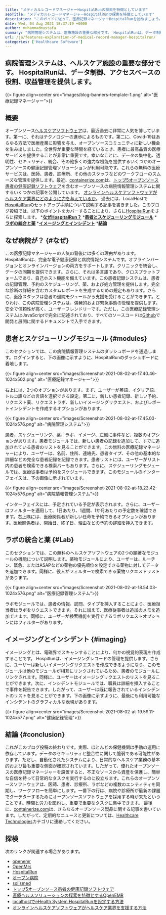 ```yaml
---
title: "メディカルレコードマネージャーHospitalRunの探索を特徴としています" 
seoTitle: "メディカルレコードマネージャーHospitalRunの探索を特徴としています" 
description: "このガイドに従って、医療記録マネージャーHospitalRunを始めましょう。これは、オープンソースであり、多言語であり、多くの重要なプロセスを自動化します。" 
date: Wed, 04 Aug 2021 18:37:19 +0000
author: muhammadmustafa
summary: "病院管理システムは、医療施設の重要な部分です。 HospitalRunは、データ制御、アクセスベースの役割、収益管理を提供します。" 
url: /ja/features-exploration-of-medical-record-manager-hospitalrun/
categories: ['Healthcare Software']
---
```


## 病院管理システムは、ヘルスケア施設の重要な部分です。 HospitalRunは、データ制御、アクセスベースの役割、収益管理を提供します。

{{< figure align=center src="images/blog-banners-template-1.png" alt="医療記録マネージャー">}}


## 概要
オープンソース[ヘルスケアソフトウェア][1]は、最近過去に非常に人気を博しています。第一に、それはテクノロジーの進歩によるものです。第二に、Covid-19はあらゆる方法で医療産業に影響を与え、オープンソースコミュニティに新しい機会を生み出しました。全世界が重要な時間を経ているとき、患者に最高品質の医療サービスを提供することが非常に重要です。幸いなことに、データの集中化、透明性、セキュリティ、統合、その他多くの強力な機能を提供するいくつかのオープンソースの健康記録管理ソリューションが利用可能です。これらの無料の医療サービスは、医師、患者、診療所、その他のスタッフなどのワークフローのスムーズな管理を提供します。最近、[containerize.com][2]は、[トップ5オープンソース患者の健康記録ソフトウェア][3]を含むオープンソースの病院情報管理システムに関するいくつかの記事を公開しています。 [オンラインヘルスケアソフトウェアがヘルスケア業界にどのように力を与えているか][5]。
過去には、LocalHostで[HospitalRun][6]のセットアップ手順について説明する記事を書きました。このブログ投稿では、以下のポイントをカバーすることにより、さらに[HospitalRun][6]をさらに探索します。
  ***[なぜHospitalRun？][7]** 
  ***[患者とスケジューリングモジュール][8]** 
  ***[ラボの統合と薬][9]** 
  ***[イメージングとインシデント][10]** 
  ***[結論][11]** 

## なぜ病院が？   {#なぜ}
この医療記録マネージャーの人気の背後には多くの理由があります。 HospitalRunは、完全な電子健康記録と病院情報システムです。オフラインバージョンとオンラインバージョンの両方をサポートします。クリニックを統合し、データの同期を提供できます。さらに、それは多言語であり、クロスプラットフォームであり、自己ホスト機能を備えています。この患者記録システムは、患者の記録管理、予約のスケジューリング、薬、および処方管理を提供します。完全な診断の詳細を含むカスタムレポートを生成するための規定もあります。さらに、医療スタッフは患者の退院モジュールから支援を受けることができます。とりわけ、この病院管理システムは、偶発的および緊急事態の管理を提供します。安全で信頼性が高く、ユーザーフレンドリーです。ただし、この医療記録管理システムはJavaScriptで完全に記述されており、すべてのソースコードは[Github][12]で開発と展開に関するドキュメントで入手できます。

## 患者とスケジューリングモジュール {#modules}
このセクションでは、この病院情報管理システムのダッシュボードを通過します。ログインすると、下の画像に示すように、HospitalRunのダッシュボードに着地します。

{{< figure align=center src="images/Screenshot-2021-08-02-at-17.40.46-1024x502.png" alt="医療記録マネージャー">}}

右上には、2つのオプションがあります。まず、ユーザーが英語、イタリア語、トルコ語などの言語を選択できる設定。第二に、新しい患者記録、新しい予約、リクエスト薬、リクエストラボ、新しいイメージングリクエスト、およびレポートインシデントを作成するオプションがあります。

{{< figure align=center src="images/Screenshot-2021-08-02-at-17.45.03-1024x576.png" alt="病院管理システム">}}

患者、スケジューリング、薬、ラボ、イメージ、左側に事件など、複数のオプションがあります。患者モジュールでは、新しい患者の記録を追加して、すでに追加されている患者のリストを見ることができます。この無料の医療記録マネージャーにより、ユーザーは、名前、住所、連絡先、患者タイプ、その他の基本的な詳細などの完全な患者記録を記録できます。患者リストには、ユーザーがリスト内の患者を検索できる検索バーもあります。さらに、スケジューリングモジュールでは、医療従事者は予約をスケジュールできます。このモジュールのインターフェイスは、下の画像に示されています。

{{< figure align=center src="images/Screenshot-2021-08-02-at-18.23.42-1024x576.png" alt="病院情報管理システム">}}

インターフェイスには、予定されている予定が表示されます。さらに、ユーザーはフィルターを適用して、1日あたり、1週間、1か月あたりの予定数を確認できます。右上隅には、医療関係者が新しい任命を予約できるオプションがあります。医療関係者は、開始日、終了日、理由などの予約の詳細を挿入できます。

## ラボの統合と薬 {#Lab}
このセクションでは、この無料のヘルスケアソフトウェアの2つの顕著なモジュールの機能について説明します。薬物モジュールにより、ユーザーは、ルーチン、緊急、またはASAPなどの薬物の優先順位を設定できる薬物に対してデータを追加できます。同様に、役人がフィルターで検索できる薬物リクエストリストがあります。

{{< figure align=center src="images/Screenshot-2021-08-02-at-18.54.03-1024x576.png" alt="医療記録管理システム">}}

ラボモジュールでは、患者の情報、訪問、タイプを挿入することにより、医療担当者はラボをリクエストできます。それに加えて、医療従事者は追加のメモを追加できます。同様に、ユーザーが検索機能を実行できるラボリクエストオプションにはフィルターがあります。

## イメージングとインシデント {#imaging}
イメージングとは、電磁界でスキャンすることにより、何かの視覚的表現を作成することです。 Hospitlunは、イメージングレコードの管理を提供します。さらに、ユーザーは新しいイメージングリクエストを作成できるようになり、このモジュールは他のモジュールが相互にリンクされているため、患者のモジュールにリンクされます。同様に、ユーザーはイメージングリクエストのリストを見ることができます。次に、インシデントモジュールでは、職員は詳細を挿入することで事件を報告できます。したがって、ユーザーは既に報告されているインシデントのリストを見ることができます。下の画像に示すように、最後にも利用可能なインシデントのグラフィカルな表現があります。

{{< figure align=center src="images/Screenshot-2021-08-02-at-19.59.11-1024x577.png" alt="健康記録管理">}}


## 結論 {#conclusion}
これがこのブログ投稿の終わりです。実際、ほとんどの保健機関は手動の運用に依存しています。データのセキュリティと整合性に関して脆弱である可能性があります。ただし、自動化されたシステムにより、日常的なヘルスケア業務の基本的および最も重要な側面が確認されています。したがって、優れたオープンソースの医療記録マネージャーを設置すると、不正なソースから資産を保護し、簡単な自信を持って日常的なタスクを実行するのに役立ちます。これらのオープンソースソフトウェアは、医師、患者、診療所、ラボなどの複数のエンティティを同期し、ワークフローを簡単にします。一番下の行は、病院や診療所が最新の課題でクーデターするためにオープンソースソフトウェアを採用する時が来たということです。時間と労力を節約し、重要で重要なタスクに集中できます。
最後に、[containerize.com][2]は、さらなるオープンソース製品に関する記事を書いています。したがって、定期的なニュースと更新については、[Healthcare Technologies][1]カテゴリに連絡してください。

## 探検
次のリンクが関連する場合があります。
  * [openemr][13]
  * [OpenMrs][14]
  * [HospitalRun][15]
  * [オープン病院][16]
  * [solismed][17]
  * [トップ5オープンソース患者の健康記録ソフトウェア][3]
  * [医療ヘルスソリューションの探索を特徴とするOpenEMR][4]
  * [localhostでeHealth System HospitalRunを設定する方法][18]
  * [オンラインヘルスケアソフトウェアがヘルスケア業界を支援する方法][5]

  
[1]: https://products.containerize.com/healthcare-technologies/
[2]: https://www.containerize.com/
[3]: https://blog.containerize.com/2021/03/05/top-5-open-source-patient-record-management-software/
[4]: https://blog.containerize.com/healthcare-software/open-source-medical-software-openemr-features/
[5]: https://blog.containerize.com/2021/02/12/how-online-healthcare-software-empowers-healthcare-industry/
[6]: https://products.containerize.com/healthcare-technologies/hospitalrun/
[7]: #why
[8]: #modules
[9]: #lab
[10]: #imaging
[11]: #Conclusion
[12]: https://github.com/HospitalRun/hospitalrun
[13]: https://products.containerize.com/health-care-technologies/openemr
[14]: https://products.containerize.com/health-care-technologies/openmrs
[15]: https://products.containerize.com/healthcare-technologies/hospitalrun
[16]: https://products.containerize.com/healthcare-technologies/open-hospital
[17]: https://products.containerize.com/healthcare-technologies/solismed
[18]: https://blog.containerize.com/healthcare-software/how-to-install-hospitalrun-hospital-management-system/
